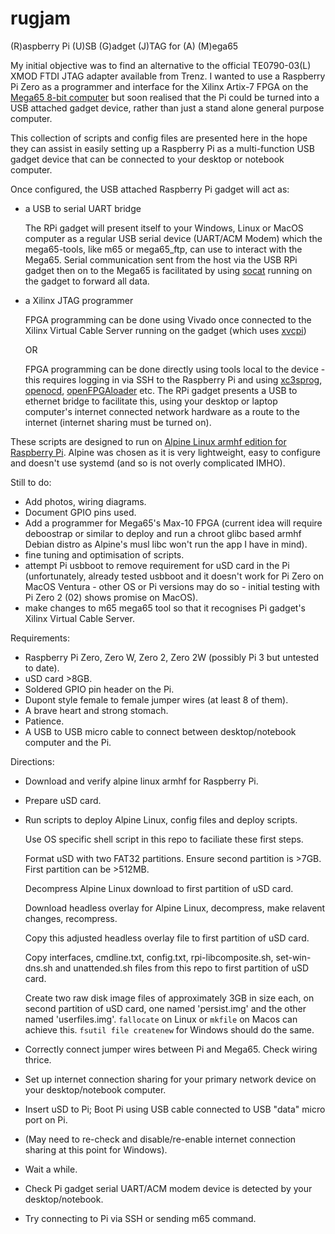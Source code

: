 # rugjam
(R)aspberry Pi (U)SB (G)adget (J)TAG for (A) (M)ega65

My initial objective was to find an alternative to the official TE0790-03(L) XMOD FTDI JTAG adapter available from Trenz. I wanted to use a Raspberry Pi Zero as a programmer and interface for the Xilinx Artix-7 FPGA on the [Mega65 8-bit computer](https://github.com/MEGA65/) but soon realised that the Pi could be turned into a USB attached gadget device, rather than just a stand alone general purpose computer.

This collection of scripts and config files are presented here in the hope they can assist in easily setting up a Raspberry Pi as a multi-function USB gadget device that can be connected to your desktop or notebook computer.

Once configured, the USB attached Raspberry Pi gadget will act as:

- a USB to serial UART bridge

  The RPi gadget will present itself to your Windows, Linux or MacOS computer as a regular USB serial device (UART/ACM Modem) which the mega65-tools, like m65
or mega65_ftp, can use to interact with the Mega65. Serial communication sent from the host via the USB RPi gadget then on to the Mega65 is facilitated by using [socat](http://www.dest-unreach.org/socat/) running on the gadget to forward all data.

- a Xilinx JTAG programmer

  FPGA programming can be done using Vivado once connected to the Xilinx Virtual Cable Server running on the gadget (which uses [xvcpi](https://github.com/derekmulcahy/xvcpi))
  
  OR
  
  FPGA programming can be done directly using tools local to the device - this requires logging in via SSH to the Raspberry Pi and using [xc3sprog](https://github.com/matrix-io/xc3sprog), [openocd](https://github.com/openocd-org/openocd), [openFPGAloader](https://github.com/trabucayre/openFPGALoader) etc. The RPi gadget presents a USB to ethernet bridge to facilitate this, using your desktop or laptop computer's internet connected network hardware as a route to the internet (internet sharing must be turned on).

These scripts are designed to run on [Alpine Linux armhf edition for Raspberry Pi](https://www.alpinelinux.org/downloads/). Alpine was chosen as it is very lightweight, easy to configure and doesn't use systemd (and so is not overly complicated IMHO).

Still to do:
- Add photos, wiring diagrams.
- Document GPIO pins used.
- Add a programmer for Mega65's Max-10 FPGA (current idea will require deboostrap or similar to deploy and run a chroot glibc based armhf Debian distro as Alpine's musl libc won't run the app I have in mind).
- fine tuning and optimisation of scripts.
- attempt Pi usbboot to remove requirement for uSD card in the Pi (unfortunately, already tested usbboot and it doesn't work for Pi Zero on MacOS Ventura - other OS or Pi versions may do so - initial testing with Pi Zero 2 (02) shows promise on MacOS).
- make changes to m65 mega65 tool so that it recognises Pi gadget's Xilinx Virtual Cable Server.

Requirements:
- Raspberry Pi Zero, Zero W, Zero 2, Zero 2W (possibly Pi 3 but untested to date).
- uSD card >8GB.
- Soldered GPIO pin header on the Pi.
- Dupont style female to female jumper wires (at least 8 of them).
- A brave heart and strong stomach.
- Patience.
- A USB to USB micro cable to connect between desktop/notebook computer and the Pi.

Directions:
- Download and verify alpine linux armhf for Raspberry Pi.
- Prepare uSD card.
- Run scripts to deploy Alpine Linux, config files and deploy scripts.

    Use OS specific shell script in this repo to faciliate these first steps.
    
    Format uSD with two FAT32 partitions. Ensure second partition is >7GB. First partition can be >512MB.
    
    Decompress Alpine Linux download to first partition of uSD card.
    
    Download headless overlay for Alpine Linux, decompress, make relavent changes, recompress.
    
    Copy this adjusted headless overlay file to first partition of uSD card.
    
    Copy interfaces, cmdline.txt, config.txt, rpi-libcomposite.sh, set-win-dns.sh and unattended.sh files from this repo to first partition of uSD card.
    
    Create two raw disk image files of approximately 3GB in size each, on second partition of uSD card, one named 'persist.img' and the other named 'userfiles.img'.
    ``fallocate`` on Linux or ``mkfile`` on Macos can achieve this. ``fsutil file createnew`` for Windows should do the same.
      
- Correctly connect jumper wires between Pi and Mega65. Check wiring thrice.
- Set up internet connection sharing for your primary network device on your desktop/notebook computer.
- Insert uSD to Pi; Boot Pi using USB cable connected to USB "data" micro port on Pi.
- (May need to re-check and disable/re-enable internet connection sharing at this point for Windows).
- Wait a while.
- Check Pi gadget serial UART/ACM modem device is detected by your desktop/notebook.
- Try connecting to Pi via SSH or sending m65 command.

